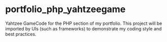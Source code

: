 portfolio_php_yahtzeegame
=========================

Yahtzee GameCode for the PHP section of my portfolio. This project will be imported by UIs (such as frameworks) to demonstrate my coding style and best practices.
